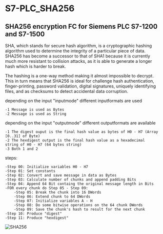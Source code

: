 # S7-PLC_SHA256
## SHA256 encryption FC for Siemens PLC S7-1200 and S7-1500

SHA, which stands for secure hash algorithm, is a cryptographic hashing algorithm used to determine 
the integrity of a particular piece of data. SHA256 has become a successor to that of SHA1 because it is 
currently much more resistant to collision attacks, as it is able to generate a longer hash which is harder to break.

The hashing is a one-way method making it almost impossible to decrypt. 
This in turn means that SHA256 is ideal for challenge hash authentication, finger-printing, password validation, 
digital signatures, uniquely identifying files, and as checksums to detect accidental data corruption.

depending on the input "inputmode" different inputformats are used

	-1 Message is used as Bytes
	-2 Message is used as String

depending on the input "outputmode" different outputformats are available

	-1 The digest ouput is the final hash value as bytes of H0 - H7 (Array [0..31] of Byte)
	-2 The hexdigest output is the final hash value as a hexadecimal string of H0 - H7 (64 bytes string)
	-3 Both 1 and 2

steps:

	-Step 00: Initialize variables H0 - H7
	-Step 01: Set constants
	-Step 02: Convert and save message in data as Bytes
	-Step 03: Calculate number of chunks and append padding Bits 
	-Step 04: Append 64 Bit containg the original message length in Bits
	-FOR every chunk do Step 05 - Step 09:
	    -Step 05: Break the chunk into 16 DWords
	    -Step 06: Extend chunk to 64 DWords
	    -Step 07: Initialize variables A - H
	    -Step 08: Do some bitwise operations on the 64 chunk DWords
	    -Step 09: Save the chunk's hash to result for the next chunk 
	-Step 10: Produce "digest"
	-Step 11: Produce "hexdigest"
	  
![SHA256](https://github.com/user-attachments/assets/7288e595-75ff-4b1c-8a42-ca36560bc74f)
